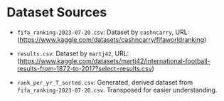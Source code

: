 # Dataset Sources

- `fifa_ranking-2023-07-20.csv`: Dataset by `cashncarry`, URL: (https://www.kaggle.com/datasets/cashncarry/fifaworldranking)

- `results.csv`: Dataset by `martj42`, URL: (https://www.kaggle.com/datasets/martj42/international-football-results-from-1872-to-2017?select=results.csv)

- `rank_per_yr_T_sorted.csv`: Generated, derived dataset from `fifa_ranking-2023-07-20.csv`. Transposed for easier understanding.
